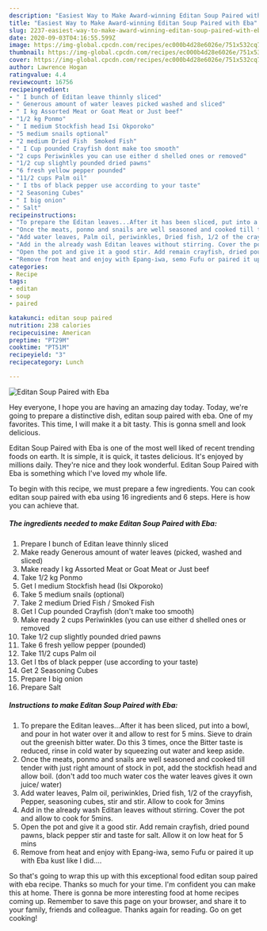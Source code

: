 ```yaml
---
description: "Easiest Way to Make Award-winning Editan Soup Paired with Eba"
title: "Easiest Way to Make Award-winning Editan Soup Paired with Eba"
slug: 2237-easiest-way-to-make-award-winning-editan-soup-paired-with-eba
date: 2020-09-03T04:16:55.599Z
image: https://img-global.cpcdn.com/recipes/ec000b4d28e6026e/751x532cq70/editan-soup-paired-with-eba-recipe-main-photo.jpg
thumbnail: https://img-global.cpcdn.com/recipes/ec000b4d28e6026e/751x532cq70/editan-soup-paired-with-eba-recipe-main-photo.jpg
cover: https://img-global.cpcdn.com/recipes/ec000b4d28e6026e/751x532cq70/editan-soup-paired-with-eba-recipe-main-photo.jpg
author: Lawrence Hogan
ratingvalue: 4.4
reviewcount: 16756
recipeingredient:
- " I bunch of Editan leave thinnly sliced"
- " Generous amount of water leaves picked washed and sliced"
- " I kg Assorted Meat or Goat Meat or Just beef"
- "1/2 kg Ponmo"
- " I medium Stockfish head Isi Okporoko"
- "5 medium snails optional"
- "2 medium Dried Fish  Smoked Fish"
- " I Cup pounded Crayfish dont make too smooth"
- "2 cups Periwinkles you can use either d shelled ones or removed"
- "1/2 cup slightly pounded dried pawns"
- "6 fresh yellow pepper pounded"
- "11/2 cups Palm oil"
- " I tbs of black pepper use according to your taste"
- "2 Seasoning Cubes"
- " I big onion"
- " Salt"
recipeinstructions:
- "To prepare the Editan leaves...After it has been sliced, put into a bowl, and pour in hot water over it and allow to rest for 5 mins. Sieve to drain out the greenish bitter water. Do this 3 times, once the Bitter taste is reduced, rinse in cold water by squeezing out water and keep aside."
- "Once the meats, ponmo and snails are well seasoned and cooked till tender with just right amount of stock in pot, add the stockfish head and allow boil. (don&#39;t add too much water cos the water leaves gives it own juice/ water)"
- "Add water leaves, Palm oil, periwinkles, Dried fish, 1/2 of the crayyfish, Pepper, seasoning cubes, stir and stir. Allow to cook for 3mins"
- "Add in the already wash Editan leaves without stirring. Cover the pot and allow to cook for 5mins."
- "Open the pot and give it a good stir. Add remain crayfish, dried pound pawns, black pepper stir and taste for salt. Allow it on low heat for 5 mins"
- "Remove from heat and enjoy with Epang-iwa, semo Fufu or paired it up with Eba kust like I did...."
categories:
- Recipe
tags:
- editan
- soup
- paired

katakunci: editan soup paired 
nutrition: 238 calories
recipecuisine: American
preptime: "PT29M"
cooktime: "PT51M"
recipeyield: "3"
recipecategory: Lunch

---
```



![Editan Soup Paired with Eba](https://img-global.cpcdn.com/recipes/ec000b4d28e6026e/751x532cq70/editan-soup-paired-with-eba-recipe-main-photo.jpg)

Hey everyone, I hope you are having an amazing day today. Today, we're going to prepare a distinctive dish, editan soup paired with eba. One of my favorites. This time, I will make it a bit tasty. This is gonna smell and look delicious.



Editan Soup Paired with Eba is one of the most well liked of recent trending foods on earth. It is simple, it is quick, it tastes delicious. It's enjoyed by millions daily. They're nice and they look wonderful. Editan Soup Paired with Eba is something which I've loved my whole life.


To begin with this recipe, we must prepare a few ingredients. You can cook editan soup paired with eba using 16 ingredients and 6 steps. Here is how you can achieve that.

<!--inarticleads1-->

##### The ingredients needed to make Editan Soup Paired with Eba:

1. Prepare  I bunch of Editan leave thinnly sliced
1. Make ready  Generous amount of water leaves (picked, washed and sliced)
1. Make ready  I kg Assorted Meat or Goat Meat or Just beef
1. Take 1/2 kg Ponmo
1. Get  I medium Stockfish head (Isi Okporoko)
1. Take 5 medium snails (optional)
1. Take 2 medium Dried Fish / Smoked Fish
1. Get  I Cup pounded Crayfish (don&#39;t make too smooth)
1. Make ready 2 cups Periwinkles (you can use either d shelled ones or removed
1. Take 1/2 cup slightly pounded dried pawns
1. Take 6 fresh yellow pepper (pounded)
1. Take 11/2 cups Palm oil
1. Get  I tbs of black pepper (use according to your taste)
1. Get 2 Seasoning Cubes
1. Prepare  I big onion
1. Prepare  Salt




<!--inarticleads2-->

##### Instructions to make Editan Soup Paired with Eba:

1. To prepare the Editan leaves...After it has been sliced, put into a bowl, and pour in hot water over it and allow to rest for 5 mins. Sieve to drain out the greenish bitter water. Do this 3 times, once the Bitter taste is reduced, rinse in cold water by squeezing out water and keep aside.
1. Once the meats, ponmo and snails are well seasoned and cooked till tender with just right amount of stock in pot, add the stockfish head and allow boil. (don&#39;t add too much water cos the water leaves gives it own juice/ water)
1. Add water leaves, Palm oil, periwinkles, Dried fish, 1/2 of the crayyfish, Pepper, seasoning cubes, stir and stir. Allow to cook for 3mins
1. Add in the already wash Editan leaves without stirring. Cover the pot and allow to cook for 5mins.
1. Open the pot and give it a good stir. Add remain crayfish, dried pound pawns, black pepper stir and taste for salt. Allow it on low heat for 5 mins
1. Remove from heat and enjoy with Epang-iwa, semo Fufu or paired it up with Eba kust like I did....




So that's going to wrap this up with this exceptional food editan soup paired with eba recipe. Thanks so much for your time. I'm confident you can make this at home. There is gonna be more interesting food at home recipes coming up. Remember to save this page on your browser, and share it to your family, friends and colleague. Thanks again for reading. Go on get cooking!
